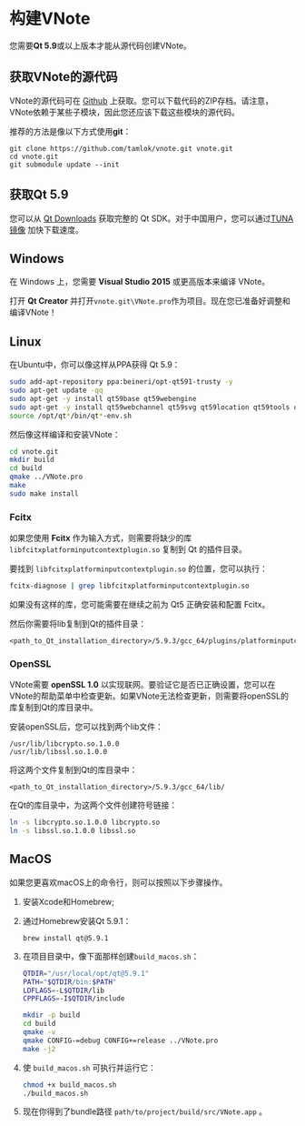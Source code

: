 # 构建VNote
您需要**Qt 5.9**或以上版本才能从源代码创建VNote。

## 获取VNote的源代码
VNote的源代码可在 [Github](https://github.com/tamlok/vnote) 上获取。您可以下载代码的ZIP存档。请注意，VNote依赖于某些子模块，因此您还应该下载这些模块的源代码。

推荐的方法是像以下方式使用**git**：

```
git clone https://github.com/tamlok/vnote.git vnote.git
cd vnote.git
git submodule update --init
```

## 获取Qt 5.9
您可以从 [Qt Downloads](http://info.qt.io/download-qt-for-application-development) 获取完整的 Qt SDK。对于中国用户，您可以通过[TUNA 镜像](https://mirrors4.tuna.tsinghua.edu.cn/qt/official_releases/qt/5.9/) 加快下载速度。

## Windows
在 Windows 上，您需要 **Visual Studio 2015** 或更高版本来编译 VNote。

打开 **Qt Creator** 并打开`vnote.git\VNote.pro`作为项目。现在您已准备好调整和编译VNote！

## Linux
在Ubuntu中，你可以像这样从PPA获得 Qt 5.9：

```sh
sudo add-apt-repository ppa:beineri/opt-qt591-trusty -y
sudo apt-get update -qq
sudo apt-get -y install qt59base qt59webengine
sudo apt-get -y install qt59webchannel qt59svg qt59location qt59tools qt59translations
source /opt/qt*/bin/qt*-env.sh
```

然后像这样编译和安装VNote：

```sh
cd vnote.git
mkdir build
cd build
qmake ../VNote.pro
make
sudo make install
```

### Fcitx
如果您使用 **Fcitx** 作为输入方式，则需要将缺少的库 `libfcitxplatforminputcontextplugin.so` 复制到 Qt 的插件目录。

要找到 `libfcitxplatforminputcontextplugin.so` 的位置，您可以执行：

```sh
fcitx-diagnose | grep libfcitxplatforminputcontextplugin.so
```

如果没有这样的库，您可能需要在继续之前为 Qt5 正确安装和配置 Fcitx。

然后你需要将lib复制到Qt的插件目录：

```
<path_to_Qt_installation_directory>/5.9.3/gcc_64/plugins/platforminputcontexts/
```

### OpenSSL
VNote需要 **openSSL 1.0** 以实现联网。要验证它是否已正确设置，您可以在VNote的帮助菜单中检查更新。如果VNote无法检查更新，则需要将openSSL的库复制到Qt的库目录中。

安装openSSL后，您可以找到两个lib文件：

```
/usr/lib/libcrypto.so.1.0.0
/usr/lib/libssl.so.1.0.0
```

将这两个文件复制到Qt的库目录中：

```
<path_to_Qt_installation_directory>/5.9.3/gcc_64/lib/
```

在Qt的库目录中，为这两个文件创建符号链接：

```sh
ln -s libcrypto.so.1.0.0 libcrypto.so
ln -s libssl.so.1.0.0 libssl.so
```

## MacOS
如果您更喜欢macOS上的命令行，则可以按照以下步骤操作。

1. 安装Xcode和Homebrew;
2. 通过Homebrew安装Qt 5.9.1：

    ```
    brew install qt@5.9.1
    ```

3. 在项目目录中，像下面那样创建`build_macos.sh`：

    ```sh
    QTDIR="/usr/local/opt/qt@5.9.1"
    PATH="$QTDIR/bin:$PATH"
    LDFLAGS=-L$QTDIR/lib
    CPPFLAGS=-I$QTDIR/include

    mkdir -p build
    cd build
    qmake -v
    qmake CONFIG-=debug CONFIG+=release ../VNote.pro
    make -j2
    ```

4. 使 `build_macos.sh` 可执行并运行它：

    ```sh
    chmod +x build_macos.sh
    ./build_macos.sh
    ```

5. 现在你得到了bundle路径 `path/to/project/build/src/VNote.app` 。
